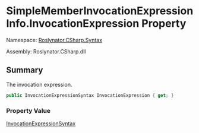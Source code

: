 # SimpleMemberInvocationExpressionInfo\.InvocationExpression Property

Namespace: [Roslynator.CSharp.Syntax](../../README.md)

Assembly: Roslynator\.CSharp\.dll

## Summary

The invocation expression\.

```csharp
public InvocationExpressionSyntax InvocationExpression { get; }
```

### Property Value

[InvocationExpressionSyntax](https://docs.microsoft.com/en-us/dotnet/api/microsoft.codeanalysis.csharp.syntax.invocationexpressionsyntax)

